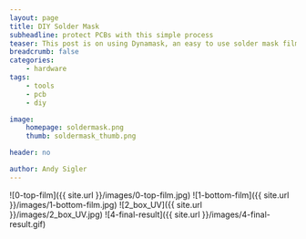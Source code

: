 ```yaml
---
layout: page
title: DIY Solder Mask
subheadline: protect PCBs with this simple process
teaser: This post is on using Dynamask, an easy to use solder mask film. This stuff will protect PCB's from oxidation, and most importantly, will prevent solder from spreading.
breadcrumb: false
categories:
    - hardware
tags:
    - tools
    - pcb
    - diy

image:
    homepage: soldermask.png
    thumb: soldermask_thumb.png

header: no

author: Andy Sigler
---
```


![0-top-film]({{ site.url }}/images/0-top-film.jpg)
![1-bottom-film]({{ site.url }}/images/1-bottom-film.jpg)
![2_box_UV]({{ site.url }}/images/2_box_UV.jpg)
![4-final-result]({{ site.url }}/images/4-final-result.gif)